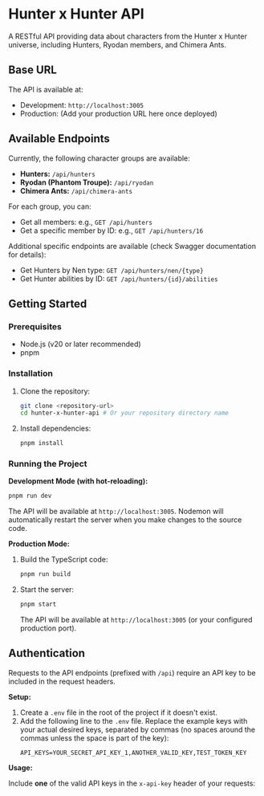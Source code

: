 # Hunter x Hunter API

A RESTful API providing data about characters from the Hunter x Hunter universe, including Hunters, Ryodan members, and Chimera Ants.

## Base URL

The API is available at:

- Development: `http://localhost:3005`
- Production: (Add your production URL here once deployed)

## Available Endpoints

Currently, the following character groups are available:

- **Hunters:** `/api/hunters`
- **Ryodan (Phantom Troupe):** `/api/ryodan`
- **Chimera Ants:** `/api/chimera-ants`

For each group, you can:

- Get all members: e.g., `GET /api/hunters`
- Get a specific member by ID: e.g., `GET /api/hunters/16`

Additional specific endpoints are available (check Swagger documentation for details):

- Get Hunters by Nen type: `GET /api/hunters/nen/{type}`
- Get Hunter abilities by ID: `GET /api/hunters/{id}/abilities`

## Getting Started

### Prerequisites

- Node.js (v20 or later recommended)
- pnpm

### Installation

1.  Clone the repository:
    ```bash
    git clone <repository-url>
    cd hunter-x-hunter-api # Or your repository directory name
    ```
2.  Install dependencies:
    ```bash
    pnpm install
    ```

### Running the Project

**Development Mode (with hot-reloading):**

```bash
pnpm run dev
```

The API will be available at `http://localhost:3005`. Nodemon will automatically restart the server when you make changes to the source code.

**Production Mode:**

1.  Build the TypeScript code:
    ```bash
    pnpm run build
    ```
2.  Start the server:
    ```bash
    pnpm start
    ```
    The API will be available at `http://localhost:3005` (or your configured production port).

## Authentication

Requests to the API endpoints (prefixed with `/api`) require an API key to be included in the request headers.

**Setup:**

1.  Create a `.env` file in the root of the project if it doesn't exist.
2.  Add the following line to the `.env` file. Replace the example keys with your actual desired keys, separated by commas (no spaces around the commas unless the space is part of the key):
    ```dotenv
    API_KEYS=YOUR_SECRET_API_KEY_1,ANOTHER_VALID_KEY,TEST_TOKEN_KEY
    ```

**Usage:**

Include **one** of the valid API keys in the `x-api-key` header of your requests:

```

```
